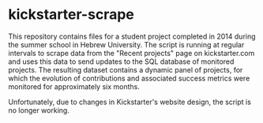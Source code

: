 # kickstarter-scrape

This repository contains files for a student project completed in 2014 during the summer school in Hebrew University. The script is running at regular intervals to scrape data from the "Recent projects" page on kickstarter.com and uses this data to send updates to the SQL database of monitored projects. The resulting dataset contains a dynamic panel of projects, for which the evolution of contributions and associated success metrics were monitored for approximately six months.  

Unfortunately, due to changes in Kickstarter's website design, the script is no longer working.
